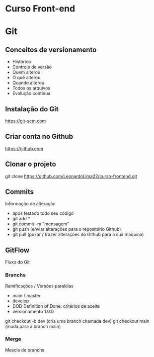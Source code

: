 # Curso Front-end

# Git

## Conceitos de versionamento
- Histórico
- Controle de versão
- Quem alterou
- O quê alterou
- Quando alterou
- Todos os arquivos
- Evolução contínua

## Instalação do Git
https://git-scm.com

## Criar conta no Github
https://github.com

## Clonar o projeto
git clone https://github.com/LeonardoLima22/curso-frontend.git

## Commits
Informação de alteração
-   após testado todo seu código
- git add *
- git commit -m "mensagem"
- git push (enviar alterações para o repositório Github)
- git pull (puxar / trazer alterações do Github para a sua máquina)

## GitFlow
Fluxo do Git

### Branchs
Ramificações / Versões paralelas

- main / master
- develop
- DOD Definition of Done: critérios de aceite
- versionamento 1.0.0

git checkout -b dev (cria uma branch chamada dev)
git checkout main (muda para a branch main)


### Merge
Mescla de branchs
